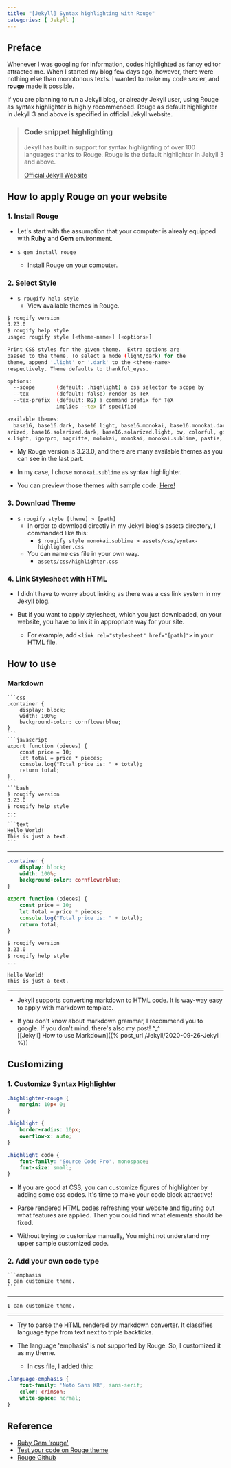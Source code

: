 ```yaml
---
title: "[Jekyll] Syntax highlighting with Rouge"
categories: [ Jekyll ]
---
```


## Preface
Whenever I was googling for information, codes highlighted as fancy editor attracted me. When I started my blog few days ago, however, there were nothing else than monotonous texts. I wanted to make my code sexier, and **rouge** made it possible.

If you are planning to run a Jekyll blog, or already Jekyll user, using Rouge as syntax highlighter is highly recommended. Rouge as default highlighter in Jekyll 3 and above is specified in official Jekyll website.

> ### Code snippet highlighting
> Jekyll has built in support for syntax highlighting of over 100 languages thanks to Rouge. Rouge is the default highlighter in Jekyll 3 and above.
> 
> [Official Jekyll Website](https://jekyllrb.com/docs/liquid/tags/#code-snippet-highlighting)

## How to apply Rouge on your website

### 1. Install Rouge

* Let's start with the assumption that your computer is alrealy equipped with **Ruby** and **Gem** environment.

* `$ gem install rouge`
  - Install Rouge on your computer.

### 2. Select Style

* `$ rougify help style`
  - View available themes in Rouge.

```bash
$ rougify version
3.23.0
$ rougify help style
usage: rougify style [<theme-name>] [<options>]

Print CSS styles for the given theme.  Extra options are
passed to the theme. To select a mode (light/dark) for the
theme, append '.light' or '.dark' to the <theme-name>
respectively. Theme defaults to thankful_eyes.

options:
  --scope       (default: .highlight) a css selector to scope by
  --tex         (default: false) render as TeX
  --tex-prefix  (default: RG) a command prefix for TeX
                implies --tex if specified

available themes:
  base16, base16.dark, base16.light, base16.monokai, base16.monokai.dark, base16.monokai.light, base16.sol
arized, base16.solarized.dark, base16.solarized.light, bw, colorful, github, gruvbox, gruvbox.dark, gruvbo
x.light, igorpro, magritte, molokai, monokai, monokai.sublime, pastie, thankful_eyes, tulip
```

* My Rouge version is 3.23.0, and there are many available themes as you can see in the last part.

* In my case, I chose `monokai.sublime` as syntax highlighter.

* You can preview those themes with sample code: [Here!](https://spsarolkar.github.io/rouge-theme-preview/)

### 3. Download Theme

* `$ rougify style [theme] > [path]`
  - In order to download directly in my Jekyll blog's assets directory, I commanded like this:
    + `$ rougify style monokai.sublime > assets/css/syntax-highlighter.css`
  - You can name css file in your own way.
    + `assets/css/highlighter.css`
  
### 4. Link Stylesheet with HTML

* I didn't have to worry about linking as there was a css link system in my Jekyll blog.

* But if you want to apply stylesheet, which you just downloaded, on your website, you have to link it in appropriate way for your site.
  - For example, add `<link rel="stylesheet" href="[path]">` in your HTML file.

## How to use

### Markdown

~~~text
```css
.container {
	display: block;
	width: 100%;
	background-color: cornflowerblue;
}
```
```javascript
export function (pieces) {
	const price = 10;
	let total = price * pieces;
	console.log("Total price is: " + total);
	return total;
}
```
```bash
$ rougify version
3.23.0
$ rougify help style
...
```
```text
Hello World!
This is just a text.
```
~~~

***

```css
.container {
	display: block;
	width: 100%;
	background-color: cornflowerblue;
}
```
```javascript
export function (pieces) {
	const price = 10;
	let total = price * pieces;
	console.log("Total price is: " + total);
	return total;
}
```
```bash
$ rougify version
3.23.0
$ rougify help style
...
```
```text
Hello World!
This is just a text.
```

***

* Jekyll supports converting markdown to HTML code. It is way-way easy to apply with markdown template.

* If you don't know about markdown grammar, I recommend you to google. If you don't mind, there's also my post! ^_^  
[[Jekyll] How to use Markdown]({% post_url /Jekyll/2020-09-26-Jekyll %})

## Customizing

### 1. Customize Syntax Highlighter

```css
.highlighter-rouge {
	margin: 10px 0;
}

.highlight {
	border-radius: 10px;
	overflow-x: auto;
}

.highlight code {
	font-family: 'Source Code Pro', monospace;
	font-size: small;
}
```

* If you are good at CSS, you can customize figures of highlighter by adding some css codes. It's time to make your code block attractive!

* Parse rendered HTML codes refreshing your website and figuring out what features are applied. Then you could find what elements should be fixed.

* Without trying to customize manually, You might not understand my upper sample customized code.

### 2. Add your own code type
~~~text
```emphasis
I can customize theme.
```
~~~

***

```emphasis
I can customize theme.
```

***

* Try to parse the HTML rendered by markdown converter. It classifies language type from text next to triple backticks.

* The language 'emphasis' is not supported by Rouge. So, I customized it as my theme.
  - In css file, I added this:
```css
.language-emphasis {
	font-family: 'Noto Sans KR', sans-serif;
	color: crimson;
	white-space: normal;
}
```



## Reference

* [Ruby Gem 'rouge'](https://rubygems.org/gems/rouge)
* [Test your code on Rouge theme](http://rouge.jneen.net/v3.23.0/markdown/)
* [Rouge Github](https://github.com/rouge-ruby/rouge)




